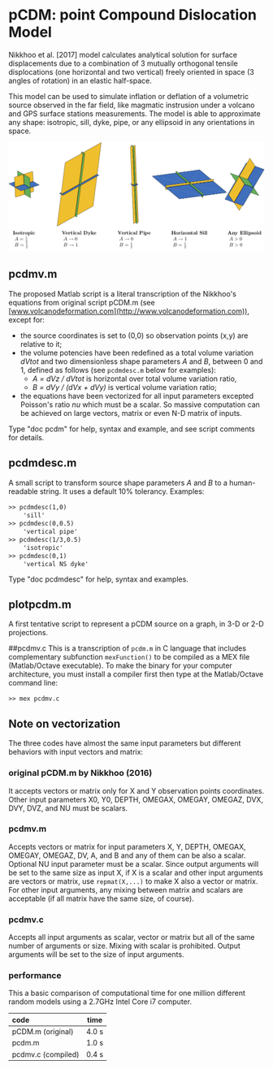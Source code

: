 # pCDM: point Compound Dislocation Model


Nikkhoo et al. [2017] model calculates analytical solution for surface displacements due to a combination of 3 mutually orthogonal tensile displocations (one horizontal and two vertical) freely oriented in space (3 angles of rotation) in an elastic half-space.

This model can be used to simulate inflation or deflation of a volumetric source observed in the far field, like magmatic instrusion under a volcano and GPS surface stations measurements. The model is able to approximate any shape: isotropic, sill, dyke, pipe, or any ellipsoid in any orientations in space.

![](pcdm_ab.png)

## pcdmv.m
The proposed Matlab script is a literal transcription of the Nikkhoo's equations from original script pCDM.m (see [www.volcanodeformation.com](http://www.volcanodeformation.com)), except for:

- the source coordinates is set to (0,0) so observation points (x,y) are relative to it;
- the volume potencies have been redefined as a total volume variation *dVtot* and two dimensionless shape parameters *A* and *B*, between 0 and 1, defined as follows (see `pcdmdesc.m` below for examples):
	- *A = dVz / dVtot* is horizontal over total volume variation ratio,
	- *B = dVy / (dVx + dVy)* is vertical volume variation ratio;
- the equations have been vectorized for all input parameters excepted Poisson's ratio *nu* which must be a scalar. So massive computation can be achieved on large vectors, matrix or even N-D matrix of inputs.

Type "doc pcdm" for help, syntax and example, and see script comments for details.

## pcdmdesc.m
A small script to transform source shape parameters *A* and *B* to a human-readable string. It uses a default 10% tolerancy. Examples:

	>> pcdmdesc(1,0)
	    'sill'
	>> pcdmdesc(0,0.5)
	    'vertical pipe'
	>> pcdmdesc(1/3,0.5)
	    'isotropic'
	>> pcdmdesc(0,1)
	    'vertical NS dyke'

Type "doc pcdmdesc" for help, syntax and examples.

## plotpcdm.m
A first tentative script to represent a pCDM source on a graph, in 3-D or 2-D projections.

##pcdmv.c
This is a transcription of `pcdm.m` in C language that includes complementary subfunction `mexFunction()` to be compiled as a MEX file (Matlab/Octave executable). To make the binary for your computer architecture, you must install a compiler first then type at the Matlab/Octave command line:

	>> mex pcdmv.c

## Note on vectorization
The three codes have almost the same input parameters but different behaviors with input vectors and matrix:

### original pCDM.m by Nikkhoo (2016)
It accepts vectors or matrix only for X and Y observation points coordinates. Other input parameters X0, Y0, DEPTH, OMEGAX, OMEGAY, OMEGAZ, DVX, DVY, DVZ, and NU must be scalars.

### pcdmv.m
Accepts vectors or matrix for input parameters X, Y, DEPTH, OMEGAX, OMEGAY, OMEGAZ, DV, A, and B and any of them can be also a scalar. Optional NU input parameter must be a scalar. Since output arguments will be set to the same size as input X, if X is a scalar and other input arguments are vectors or matrix, use `repmat(X,...)` to make X also a vector or matrix. For other input arguments, any mixing between matrix and scalars are acceptable (if all matrix have the same size, of course).

### pcdmv.c
Accepts all input arguments as scalar, vector or matrix but all of the same number of arguments or size. Mixing with scalar is prohibited. Output arguments will be set to the size of input arguments.

### performance
This a basic comparison of computational time for one million different random models using a 2.7GHz Intel Core i7 computer.

|code|time|
|:----|--------|
|pCDM.m (original)|4.0 s|
|pcdm.m|1.0 s|
|pcdmv.c (compiled)|0.4 s|

